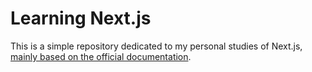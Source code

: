 # Learning Next.js

This is a simple repository dedicated to my personal studies of Next.js, [mainly based on the official documentation](https://nextjs.org/learn).
